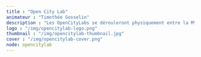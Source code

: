 ```yaml
---
title : "Open City Lab"
animateur : "Timothée Gosselin"
description : "Les OpenCityLabs se dérouleront physiquement entre la MYNE et les Pratiques Amateurs Plastique (PAA à Perrache) sur Lyon du 23 au 29 Janvier dans le cadre de l'exposition Tiers-Lieux de la Biennale Internationale de Design 2017."
logo : "/img/opencitylab-logo.png"
thumbnail : "/img/opencitylab-thumbnail.jpg"
cover : "/img/opencitylab-cover.png"
node: opencitylab
---
```

